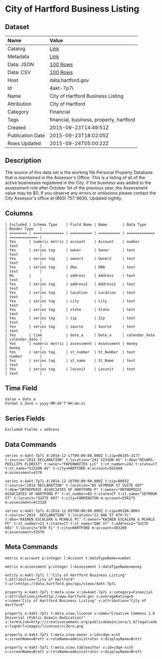 # City of Hartford Business Listing

## Dataset

| Name | Value |
| :--- | :---- |
| Catalog | [Link](https://catalog.data.gov/dataset/city-of-hartford-business-listing) |
| Metadata | [Link](https://data.hartford.gov/api/views/4akt-7p7i) |
| Data: JSON | [100 Rows](https://data.hartford.gov/api/views/4akt-7p7i/rows.json?max_rows=100) |
| Data: CSV | [100 Rows](https://data.hartford.gov/api/views/4akt-7p7i/rows.csv?max_rows=100) |
| Host | data.hartford.gov |
| Id | 4akt-7p7i |
| Name | City of Hartford Business Listing |
| Attribution | City of Hartford |
| Category | Financial |
| Tags | financial, business, property, hartford |
| Created | 2015-09-23T14:49:51Z |
| Publication Date | 2015-09-23T18:02:05Z |
| Rows Updated | 2015-09-24T05:00:22Z |

## Description

The source of this data set is the working file Personal Property Database that is maintained in the Assessor's Office.  This is a listing of all of the active businesses registered in the City. If the business was added to the assessment role after October 1st of the previous year, the Assessment value may be $0.  If you observe any errors or omissions please contact the City Assessor's office at (860) 757-9630. Updated nightly.

## Columns

```ls
| Included | Schema Type    | Field Name | Name       | Data Type     | Render Type   |
| ======== | ============== | ========== | ========== | ============= | ============= |
| Yes      | numeric metric | account    | Account    | number        | text          |
| Yes      | series tag     | owner      | Owner      | text          | text          |
| Yes      | series tag     | owner2     | Owner2     | text          | text          |
| Yes      | series tag     | dba        | DBA        | text          | text          |
| No       |                | address    | Address    | text          | text          |
| Yes      | series tag     | address2   | Address2   | text          | text          |
| Yes      | series tag     | location   | Location   | text          | text          |
| Yes      | series tag     | city       | City       | text          | text          |
| Yes      | series tag     | state      | State      | text          | text          |
| Yes      | series tag     | zip        | Zip        | text          | text          |
| Yes      | series tag     | source     | Source     | text          | text          |
| Yes      | time           | date_a     | Date_a     | calendar_date | calendar_date |
| Yes      | numeric metric | assessment | Assessment | money         | money         |
| Yes      | series tag     | st_number  | St_Number  | text          | number        |
| Yes      | series tag     | st_name    | St_Name    | text          | text          |
| Yes      | series tag     | locunit    | Locunit    | text          | text          |
```

## Time Field

```ls
Value = date_a
Format & Zone = yyyy-MM-dd'T'HH:mm:ss
```

## Series Fields

```ls
Excluded Fields = address
```

## Data Commands

```ls
series e:4akt-7p7i d:2014-12-17T00:00:00.000Z t:zip=06105-3177 t:source="2014 DECLARATION" t:location="242 SISSON AV" t:dba="DEVARS-PHILLIPS FLORIST" t:owner="PAPERWHITES LLC" t:st_number=242 t:state=CT t:st_name="SISSON AV" t:city=HARTFORD m:account=562460 m:assessment=4370

series e:4akt-7p7i d:2014-12-16T00:00:00.000Z t:zip=06032 t:source="2014 DECLARATION" t:location="85 SEYMOUR ST SUITE 607" t:dba="ORTHOPEDIC ASSOCIATES OF HARTFORD P" t:owner="ORTHOPEDIC ASSOCIATES OF HARTFORD P" t:st_number=85 t:state=CT t:st_name="SEYMOUR ST" t:locunit="SUITE 607" t:city=FARMINGTON m:account=556275 m:assessment=913320

series e:4akt-7p7i d:2014-12-05T00:00:00.000Z t:zip=06106-8003 t:source="2014  DECLARATION" t:location="21 OAK ST 6TH FL" t:dba="KAINEN ESCALERA & MCHALE PC" t:owner="KAINEN ESCALERA & MCHALE PC" t:st_number=21 t:state=CT t:st_name="OAK ST" t:address2="SUITE  601" t:locunit="6TH FL" t:city=HARTFORD m:account=383200 m:assessment=33570
```

## Meta Commands

```ls
metric m:account p:integer l:Account t:dataTypeName=number

metric m:assessment p:integer l:Assessment t:dataTypeName=money

entity e:4akt-7p7i l:"City of Hartford Business Listing" t:attribution="City of Hartford" t:url=https://data.hartford.gov/api/views/4akt-7p7i

property e:4akt-7p7i t:meta.view v:id=4akt-7p7i v:category=Financial v:attributionLink=http://www.hartford.gov v:averageRating=0 v:name="City of Hartford Business Listing" v:attribution="City of Hartford"

property e:4akt-7p7i t:meta.view.license v:name="Creative Commons 1.0 Universal (Public Domain Dedication)" v:termsLink=http://creativecommons.org/publicdomain/zero/1.0/legalcode v:logoUrl=images/licenses/ccZero.png

property e:4akt-7p7i t:meta.view.owner v:id=cdqe-xcn5 v:screenName=Brett v:roleName=administrator v:displayName=Brett

property e:4akt-7p7i t:meta.view.tableauthor v:id=cdqe-xcn5 v:screenName=Brett v:roleName=administrator v:displayName=Brett
```